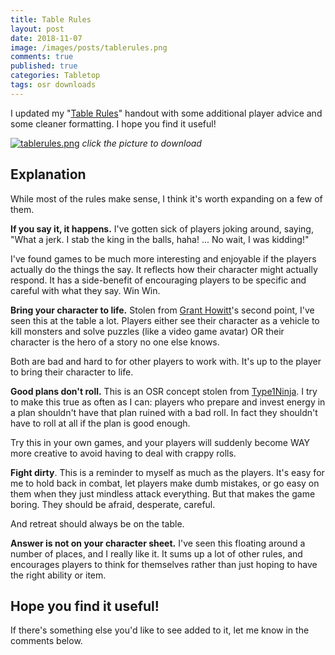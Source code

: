 ```yaml
---
title: Table Rules
layout: post
date: 2018-11-07
image: /images/posts/tablerules.png
comments: true
published: true
categories: Tabletop
tags: osr downloads
---
```


I updated my "[Table Rules](/files/Table_Rules.pdf)" handout with some additional player advice and some cleaner formatting. I hope you find it useful! 

[![tablerules.png]({{site.url}}/images/posts/tablerules.png)](/files/Table_Rules.pdf)
*click the picture to download*

## Explanation

While most of the rules make sense, I think it's worth expanding on a few of them.

**If you say it, it happens.** I've gotten sick of players joking around, saying, "What a jerk. I stab the king in the balls, haha! ... No wait, I was kidding!" 

I've found games to be much more interesting and enjoyable if the players actually do the things the say. It reflects how their character might actually respond. It has a side-benefit of encouraging players to be specific and careful with what they say. Win Win.

**Bring your character to life.** Stolen from [Grant Howitt](http://lookrobot.co.uk/2013/06/20/11-ways-to-be-a-better-roleplayer/)'s second point, I've seen this at the table a lot. Players either see their character as a vehicle to kill monsters and solve puzzles (like a video game avatar) OR their character is the hero of a story no one else knows. 

Both are bad and hard to for other players to work with. It's up to the player to bring their character to life.

**Good plans don't roll.** This is an OSR concept stolen from [Type1Ninja](http://twogoblinsinatrenchcoat.blogspot.com/). I try to make this true as often as I can: players who prepare and invest energy in a plan shouldn't have that plan ruined with a bad roll. In fact they shouldn't have to roll at all if the plan is good enough. 

Try this in your own games, and your players will suddenly become WAY more creative to avoid having to deal with crappy rolls.

**Fight dirty**. This is a reminder to myself as much as the players. It's easy for me to hold back in combat, let players make dumb mistakes, or go easy on them when they just mindless attack everything. But that makes the game boring. They should be afraid, desperate, careful. 

And retreat should always be on the table.

**Answer is not on your character sheet.** I've seen this floating around a number of places, and I really like it. It sums up a lot of other rules, and encourages players to think for themselves rather than just hoping to have the right ability or item.

## Hope you find it useful!

If there's something else you'd like to see added to it, let me know in the comments below.